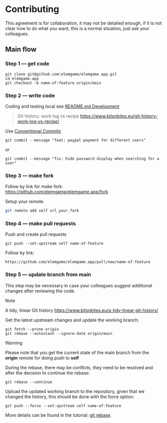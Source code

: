 # Contributing

This agreement is for collaboration, it may not be detailed enough, if it is not clear how to do what you want, this is a normal situation, just ask your colleagues.

## Main flow

### Step 1 — get code

```shell
git clone git@github.com:elemgame/elemgame.app.git
cd elemgame.app
git checkout -b name-of-feature origin/main
```

### Step 2 — write code

Coding and testing local see [README.md Development](https://github.com/elemgame/elemgame.app#development)

> Git history: work log vs recipe https://www.bitsnbites.eu/git-history-work-log-vs-recipe/

Use [Conventional Commits](https://www.conventionalcommits.org/en/v1.0.0/)

```shell
git commit --message "feat: paypal payment for different users"
```

or

```shell
git commit --message "fix: hide password display when searching for a user"
```

### Step 3 — make fork

Follow by link for make fork:
https://github.com/elemgame/elemgame.app/fork

Setup your remote

```bash
git remote add self url_your_fork
```

### Step 4 — make pull requests

Push and create pull requests

```shell
git push --set-upstream self name-of-feature
```

Follow by link:

```shell
https://github.com/elemgame/elemgame.app/pull/new/name-of-feature
```

### Step 5 — update branch from main

This step may be necessary in case your colleagues suggest additional changes after reviewing the code.

> [!NOTE]
> A tidy, linear Git history  https://www.bitsnbites.eu/a-tidy-linear-git-history/

Get the latest upstream changes and update the working branch:

```shell
git fetch --prune origin
git rebase --autostash --ignore-date origin/main
```
> [!WARNING]
> Please note that you get the current state of the main branch from the **origin** remote for doing push to **self**

During the rebase, there may be conflicts, they need to be resolved and after the decision to continue the rebase:

```shell
git rebase --continue
```

Upload the updated working branch to the repository, given that we changed the history, this should be done with the force option:

```shell
git push --force --set-upstream self name-of-feature
```

More details can be found in the tutorial: [git rebase](https://www.atlassian.com/git/tutorials/rewriting-history/git-rebase).
